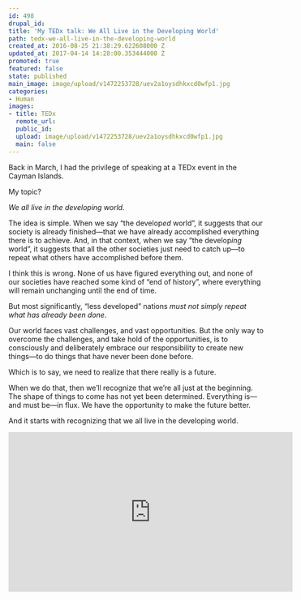 ```yaml
---
id: 498
drupal_id: 
title: 'My TEDx talk: We All Live in the Developing World'
path: tedx-we-all-live-in-the-developing-world
created_at: 2016-08-25 21:38:29.622608000 Z
updated_at: 2017-04-14 14:28:00.353444000 Z
promoted: true
featured: false
state: published
main_image: image/upload/v1472253728/uev2a1oysdhkxcd0wfp1.jpg
categories:
- Human
images:
- title: TEDx
  remote_url: 
  public_id: 
  upload: image/upload/v1472253728/uev2a1oysdhkxcd0wfp1.jpg
  main: false
---
```

Back in March, I had the privilege of speaking at a TEDx event in the Cayman Islands. 

My topic? 

*We all live in the developing world.*

The idea is simple. When we say “the develop*ed* world”, it suggests that our society is already finished—that we have already accomplished everything there is to achieve. And, in that context, when we say “the develop*ing* world”, it suggests that all the other societies just need to catch up—to repeat what others have accomplished before them. 

I think this is wrong. None of us have figured everything out, and none of our societies have reached some kind of “end of history”, where everything will remain unchanging until the end of time.  

But most significantly, “less developed” nations *must not simply repeat what has already been done*.

Our world faces vast challenges, and vast opportunities. But the only way to overcome the challenges, and take hold of the opportunities, is to consciously and deliberately embrace our responsibility to create new things—to do things that have never been done before. 

Which is to say, we need to realize that there really is a future. 

When we do that, then we’ll recognize that we’re all just at the beginning. The shape of things to come has not yet been determined. Everything is—and must be—in flux. We have the opportunity to make the future better.

And it starts with recognizing that we all live in the developing world.

<iframe width="560" height="315" src="https://www.youtube.com/embed/seEg2pESYOQ?rel=0" frameborder="0" allowfullscreen></iframe>
